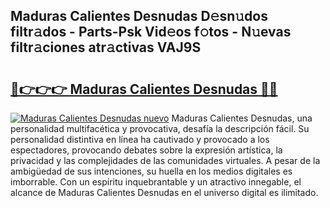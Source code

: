 ## Maduras Calientes Desnudas D𝚎sn𝚞dos filtr𝚊dos - Parts-Psk Vid𝚎os f𝚘tos - N𝚞evas filtr𝚊ciones atr𝚊ctivas VAJ9S

# <h2><a href="http://mb5rdr.tromn.icu/?c=Maduras+Calientes+Desnudas">🔗👉👉👉 Maduras Calientes Desnudas 🔗🔗</a></h2>

[![Maduras Calientes Desnudas nuevo](https://i.imgur.com/pEAQMta.gif)](http://mb5rdr.tromn.icu/?c=Maduras+Calientes+Desnudas)
Maduras Calientes Desnudas, una personalidad multifacética y provocativa, desafía la descripción fácil. Su personalidad distintiva en línea ha cautivado y provocado a los espectadores, provocando debates sobre la expresión artística, la privacidad y las complejidades de las comunidades virtuales. A pesar de la ambigüedad de sus intenciones, su huella en los medios digitales es imborrable. Con un espíritu inquebrantable y un atractivo innegable, el alcance de Maduras Calientes Desnudas en el universo digital es ilimitado.
